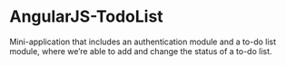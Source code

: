 # AngularJS-TodoList
Mini-application that includes an authentication module and a to-do list module, where we’re able to add and change the status of a to-do list.
